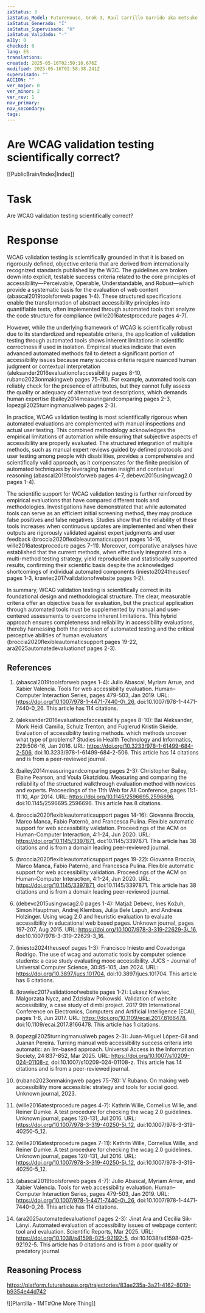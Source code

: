 ```yaml
---
iaStatus: 3
iaStatus_Model: FutureHouse, Grok-3, Raul Carrillo Garrido aka metsuke
iaStatus_Generado: "I"
iaStatus_Supervisado: "H"
iaStatus_Validado: "-"
a11y: 0
checked: 0
lang: ES
translations: 
created: 2025-05-16T02:50:10.676Z
modified: 2025-05-16T02:58:38.241Z
supervisado: ""
ACCION: ""
ver_major: 0
ver_minor: 2
ver_rev: 1
nav_primary: 
nav_secondary: 
tags:
---
```

# Are WCAG validation testing scientifically correct?

[[PublicBrain/Index|Index]]

# Task
Are WCAG validation testing scientifically correct?

# Response
WCAG validation testing is scientifically grounded in that it is based on rigorously defined, objective criteria that are derived from internationally recognized standards published by the W3C. The guidelines are broken down into explicit, testable success criteria related to the core principles of accessibility—Perceivable, Operable, Understandable, and Robust—which provide a systematic basis for the evaluation of web content (abascal2019toolsforweb pages 1-4). These structured specifications enable the transformation of abstract accessibility principles into quantifiable tests, often implemented through automated tools that analyze the code structure for compliance (wille2016atestprocedure pages 4-7).

However, while the underlying framework of WCAG is scientifically robust due to its standardized and repeatable criteria, the application of validation testing through automated tools shows inherent limitations in scientific correctness if used in isolation. Empirical studies indicate that even advanced automated methods fail to detect a significant portion of accessibility issues because many success criteria require nuanced human judgment or contextual interpretation (aleksander2016evaluationofaccessibility pages 8-10, rubano2023onmakingweb pages 75-78). For example, automated tools can reliably check for the presence of attributes, but they cannot fully assess the quality or adequacy of alternative text descriptions, which demands human expertise (bailey2014measuringandcomparing pages 2-3, lopezgil2025turningmanualweb pages 2-3).

In practice, WCAG validation testing is most scientifically rigorous when automated evaluations are complemented with manual inspections and actual user testing. This combined methodology acknowledges the empirical limitations of automation while ensuring that subjective aspects of accessibility are properly evaluated. The structured integration of multiple methods, such as manual expert reviews guided by defined protocols and user testing among people with disabilities, provides a comprehensive and scientifically valid approach, as it compensates for the finite precision of automated techniques by leveraging human insight and contextual reasoning (abascal2019toolsforweb pages 4-7, debevc2015usingwcag2.0 pages 1-4).

The scientific support for WCAG validation testing is further reinforced by empirical evaluations that have compared different tools and methodologies. Investigations have demonstrated that while automated tools can serve as an efficient initial screening method, they may produce false positives and false negatives. Studies show that the reliability of these tools increases when continuous updates are implemented and when their outputs are rigorously validated against expert judgments and user feedback (broccia2020flexibleautomaticsupport pages 14-16, wille2016atestprocedure pages 7-11). Moreover, comparative analyses have established that the current methods, when effectively integrated into a multi-method testing strategy, yield reproducible and statistically supported results, confirming their scientific basis despite the acknowledged shortcomings of individual automated components (iniesto2024theuseof pages 1-3, krawiec2017validationofwebsite pages 1-2).

In summary, WCAG validation testing is scientifically correct in its foundational design and methodological structure. The clear, measurable criteria offer an objective basis for evaluation, but the practical application through automated tools must be supplemented by manual and user-centered assessments to overcome inherent limitations. This hybrid approach ensures completeness and reliability in accessibility evaluations, thereby harnessing both the precision of automated testing and the critical perceptive abilities of human evaluators (broccia2020flexibleautomaticsupport pages 19-22, ara2025automatedevaluationof pages 2-3).

## References

1. (abascal2019toolsforweb pages 1-4): Julio Abascal, Myriam Arrue, and Xabier Valencia. Tools for web accessibility evaluation. Human–Computer Interaction Series, pages 479-503, Jan 2019. URL: https://doi.org/10.1007/978-1-4471-7440-0\_26, doi:10.1007/978-1-4471-7440-0\_26. This article has 114 citations.

2. (aleksander2016evaluationofaccessibility pages 8-10): Bai Aleksander, Mork Heidi Camilla, Schulz Trenton, and Fuglerud Kristin Skeide. Evaluation of accessibility testing methods. which methods uncover what type of problems? Studies in Health Technology and Informatics, 229:506-16, Jan 2016. URL: https://doi.org/10.3233/978-1-61499-684-2-506, doi:10.3233/978-1-61499-684-2-506. This article has 14 citations and is from a peer-reviewed journal.

3. (bailey2014measuringandcomparing pages 2-3): Christopher Bailey, Elaine Pearson, and Voula Gkatzidou. Measuring and comparing the reliability of the structured walkthrough evaluation method with novices and experts. Proceedings of the 11th Web for All Conference, pages 11:1-11:10, Apr 2014. URL: https://doi.org/10.1145/2596695.2596696, doi:10.1145/2596695.2596696. This article has 8 citations.

4. (broccia2020flexibleautomaticsupport pages 14-16): Giovanna Broccia, Marco Manca, Fabio Paternò, and Francesca Pulina. Flexible automatic support for web accessibility validation. Proceedings of the ACM on Human-Computer Interaction, 4:1-24, Jun 2020. URL: https://doi.org/10.1145/3397871, doi:10.1145/3397871. This article has 38 citations and is from a domain leading peer-reviewed journal.

5. (broccia2020flexibleautomaticsupport pages 19-22): Giovanna Broccia, Marco Manca, Fabio Paternò, and Francesca Pulina. Flexible automatic support for web accessibility validation. Proceedings of the ACM on Human-Computer Interaction, 4:1-24, Jun 2020. URL: https://doi.org/10.1145/3397871, doi:10.1145/3397871. This article has 38 citations and is from a domain leading peer-reviewed journal.

6. (debevc2015usingwcag2.0 pages 1-4): Matjaž Debevc, Ines Kožuh, Simon Hauptman, Andrej Klembas, Julija Bele Lapuh, and Andreas Holzinger. Using wcag 2.0 and heuristic evaluation to evaluate accessibility in educational web based pages. Unknown journal, pages 197-207, Aug 2015. URL: https://doi.org/10.1007/978-3-319-22629-3\_16, doi:10.1007/978-3-319-22629-3\_16.

7. (iniesto2024theuseof pages 1-3): Francisco Iniesto and Covadonga Rodrigo. The use of wcag and automatic tools by computer science students: a case study evaluating mooc accessibility. JUCS - Journal of Universal Computer Science, 30:85-105, Jan 2024. URL: https://doi.org/10.3897/jucs.101704, doi:10.3897/jucs.101704. This article has 6 citations.

8. (krawiec2017validationofwebsite pages 1-2): Lukasz Krawiec, Malgorzata Nycz, and Zdzislaw Polkowski. Validation of website accessibility, a case study of dimbi project. 2017 9th International Conference on Electronics, Computers and Artificial Intelligence (ECAI), pages 1-6, Jun 2017. URL: https://doi.org/10.1109/ecai.2017.8166478, doi:10.1109/ecai.2017.8166478. This article has 1 citations.

9. (lopezgil2025turningmanualweb pages 2-3): Juan-Miguel López-Gil and Juanan Pereira. Turning manual web accessibility success criteria into automatic: an llm-based approach. Universal Access in the Information Society, 24:837-852, Mar 2025. URL: https://doi.org/10.1007/s10209-024-01108-z, doi:10.1007/s10209-024-01108-z. This article has 14 citations and is from a peer-reviewed journal.

10. (rubano2023onmakingweb pages 75-78): V Rubano. On making web accessibility more accessible: strategy and tools for social good. Unknown journal, 2023.

11. (wille2016atestprocedure pages 4-7): Kathrin Wille, Cornelius Wille, and Reiner Dumke. A test procedure for checking the wcag 2.0 guidelines. Unknown journal, pages 120-131, Jul 2016. URL: https://doi.org/10.1007/978-3-319-40250-5\_12, doi:10.1007/978-3-319-40250-5\_12.

12. (wille2016atestprocedure pages 7-11): Kathrin Wille, Cornelius Wille, and Reiner Dumke. A test procedure for checking the wcag 2.0 guidelines. Unknown journal, pages 120-131, Jul 2016. URL: https://doi.org/10.1007/978-3-319-40250-5\_12, doi:10.1007/978-3-319-40250-5\_12.

13. (abascal2019toolsforweb pages 4-7): Julio Abascal, Myriam Arrue, and Xabier Valencia. Tools for web accessibility evaluation. Human–Computer Interaction Series, pages 479-503, Jan 2019. URL: https://doi.org/10.1007/978-1-4471-7440-0\_26, doi:10.1007/978-1-4471-7440-0\_26. This article has 114 citations.

14. (ara2025automatedevaluationof pages 2-3): Jinat Ara and Cecilia Sik-Lányi. Automated evaluation of accessibility issues of webpage content: tool and evaluation. Scientific Reports, Mar 2025. URL: https://doi.org/10.1038/s41598-025-92192-5, doi:10.1038/s41598-025-92192-5. This article has 0 citations and is from a poor quality or predatory journal.

## Reasoning Process

https://platform.futurehouse.org/trajectories/83ae235a-3a21-4162-8019-b9354e44d742


![[Plantilla - 1MT#One More Thing]]